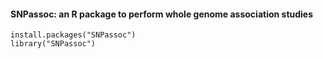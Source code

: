 #### SNPassoc: an R package to perform whole genome association studies

```
install.packages("SNPassoc")
library("SNPassoc")
```
